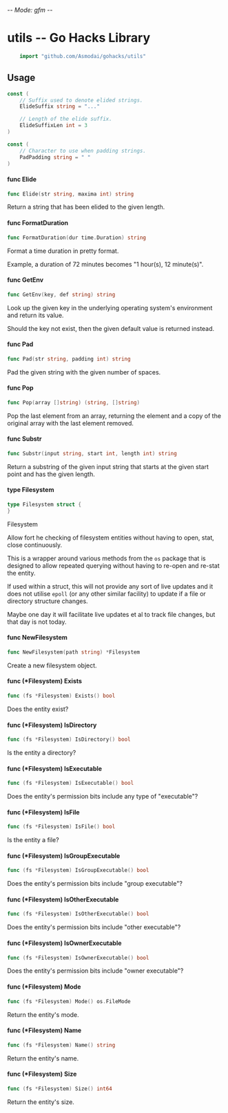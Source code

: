 -*- Mode: gfm -*-

# utils -- Go Hacks Library

```go
    import "github.com/Asmodai/gohacks/utils"
```

## Usage

```go
const (
	// Suffix used to denote elided strings.
	ElideSuffix string = "..."

	// Length of the elide suffix.
	ElideSuffixLen int = 3
)
```

```go
const (
	// Character to use when padding strings.
	PadPadding string = " "
)
```

#### func  Elide

```go
func Elide(str string, maxima int) string
```
Return a string that has been elided to the given length.

#### func  FormatDuration

```go
func FormatDuration(dur time.Duration) string
```
Format a time duration in pretty format.

Example, a duration of 72 minutes becomes "1 hour(s), 12 minute(s)".

#### func  GetEnv

```go
func GetEnv(key, def string) string
```
Look up the given key in the underlying operating system's environment and
return its value.

Should the key not exist, then the given default value is returned instead.

#### func  Pad

```go
func Pad(str string, padding int) string
```
Pad the given string with the given number of spaces.

#### func  Pop

```go
func Pop(array []string) (string, []string)
```
Pop the last element from an array, returning the element and a copy of the
original array with the last element removed.

#### func  Substr

```go
func Substr(input string, start int, length int) string
```
Return a substring of the given input string that starts at the given start
point and has the given length.

#### type Filesystem

```go
type Filesystem struct {
}
```

Filesystem

Allow fort he checking of filesystem entities without having to open, stat,
close continuously.

This is a wrapper around various methods from the `os` package that is designed
to allow repeated querying without having to re-open and re-stat the entity.

If used within a struct, this will not provide any sort of live updates and it
does not utilise `epoll` (or any other similar facility) to update if a file or
directory structure changes.

Maybe one day it will facilitate live updates et al to track file changes, but
that day is not today.

#### func  NewFilesystem

```go
func NewFilesystem(path string) *Filesystem
```
Create a new filesystem object.

#### func (*Filesystem) Exists

```go
func (fs *Filesystem) Exists() bool
```
Does the entity exist?

#### func (*Filesystem) IsDirectory

```go
func (fs *Filesystem) IsDirectory() bool
```
Is the entity a directory?

#### func (*Filesystem) IsExecutable

```go
func (fs *Filesystem) IsExecutable() bool
```
Does the entity's permission bits include any type of "executable"?

#### func (*Filesystem) IsFile

```go
func (fs *Filesystem) IsFile() bool
```
Is the entity a file?

#### func (*Filesystem) IsGroupExecutable

```go
func (fs *Filesystem) IsGroupExecutable() bool
```
Does the entity's permission bits include "group executable"?

#### func (*Filesystem) IsOtherExecutable

```go
func (fs *Filesystem) IsOtherExecutable() bool
```
Does the entity's permission bits include "other executable"?

#### func (*Filesystem) IsOwnerExecutable

```go
func (fs *Filesystem) IsOwnerExecutable() bool
```
Does the entity's permission bits include "owner executable"?

#### func (*Filesystem) Mode

```go
func (fs *Filesystem) Mode() os.FileMode
```
Return the entity's mode.

#### func (*Filesystem) Name

```go
func (fs *Filesystem) Name() string
```
Return the entity's name.

#### func (*Filesystem) Size

```go
func (fs *Filesystem) Size() int64
```
Return the entity's size.

